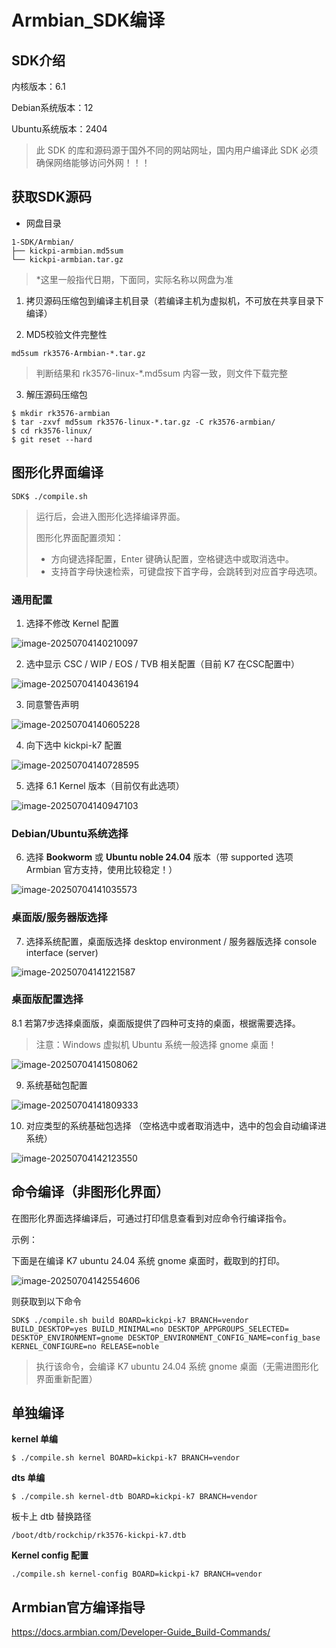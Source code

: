 # Armbian_SDK编译

## SDK介绍

内核版本：6.1

Debian系统版本：12

Ubuntu系统版本：2404

> 此 SDK 的库和源码源于国外不同的网站网址，国内用户编译此 SDK 必须确保网络能够访问外网！！！



## 获取SDK源码

* 网盘目录

```
1-SDK/Armbian/
├── kickpi-armbian.md5sum
└── kickpi-armbian.tar.gz
```

>  *这里一般指代日期，下面同，实际名称以网盘为准

1. 拷贝源码压缩包到编译主机目录（若编译主机为虚拟机，不可放在共享目录下编译）

2. MD5校验文件完整性

```
md5sum rk3576-Armbian-*.tar.gz
```

> 判断结果和 rk3576-linux-*.md5sum 内容一致，则文件下载完整

3. 解压源码压缩包

```
$ mkdir rk3576-armbian
$ tar -zxvf md5sum rk3576-linux-*.tar.gz -C rk3576-armbian/
$ cd rk3576-linux/
$ git reset --hard
```



## 图形化界面编译

```
SDK$ ./compile.sh
```

> 运行后，会进入图形化选择编译界面。
>
> 图形化界面配置须知：
>
> * 方向键选择配置，Enter 键确认配置，空格键选中或取消选中。
> * 支持首字母快速检索，可键盘按下首字母，会跳转到对应首字母选项。

### 通用配置

1. 选择不修改 Kernel 配置

![image-20250704140210097](C:\Users\16708\AppData\Roaming\Typora\typora-user-images\image-20250704140210097.png)

2. 选中显示 CSC / WIP / EOS / TVB 相关配置（目前 K7 在CSC配置中）

![image-20250704140436194](C:\Users\16708\AppData\Roaming\Typora\typora-user-images\image-20250704140436194.png)

3. 同意警告声明

![image-20250704140605228](C:\Users\16708\AppData\Roaming\Typora\typora-user-images\image-20250704140605228.png)

4. 向下选中 kickpi-k7 配置

![image-20250704140728595](C:\Users\16708\AppData\Roaming\Typora\typora-user-images\image-20250704140728595.png)

5. 选择 6.1 Kernel 版本（目前仅有此选项）

![image-20250704140947103](C:\Users\16708\AppData\Roaming\Typora\typora-user-images\image-20250704140947103.png)

### Debian/Ubuntu系统选择

6. 选择 **Bookworm** 或 **Ubuntu noble 24.04** 版本（带 supported 选项 Armbian 官方支持，使用比较稳定！）

![image-20250704141035573](C:\Users\16708\AppData\Roaming\Typora\typora-user-images\image-20250704141035573.png)

### 桌面版/服务器版选择

7. 选择系统配置，桌面版选择 desktop environment / 服务器版选择 console interface (server)

![image-20250704141221587](C:\Users\16708\AppData\Roaming\Typora\typora-user-images\image-20250704141221587.png)

### 桌面版配置选择

8.1 若第7步选择桌面版，桌面版提供了四种可支持的桌面，根据需要选择。

> 注意：Windows 虚拟机 Ubuntu 系统一般选择 gnome 桌面！

![image-20250704141508062](C:\Users\16708\AppData\Roaming\Typora\typora-user-images\image-20250704141508062.png)

9. 系统基础包配置

![image-20250704141809333](C:\Users\16708\AppData\Roaming\Typora\typora-user-images\image-20250704141809333.png)

10. 对应类型的系统基础包选择 （空格选中或者取消选中，选中的包会自动编译进系统）

![image-20250704142123550](C:\Users\16708\AppData\Roaming\Typora\typora-user-images\image-20250704142123550.png)



## 命令编译（非图形化界面）

在图形化界面选择编译后，可通过打印信息查看到对应命令行编译指令。

示例：

下面是在编译 K7 ubuntu 24.04 系统 gnome 桌面时，截取到的打印。

![image-20250704142554606](C:\Users\16708\AppData\Roaming\Typora\typora-user-images\image-20250704142554606.png)

则获取到以下命令

```
SDK$ ./compile.sh build BOARD=kickpi-k7 BRANCH=vendor BUILD_DESKTOP=yes BUILD_MINIMAL=no DESKTOP_APPGROUPS_SELECTED= DESKTOP_ENVIRONMENT=gnome DESKTOP_ENVIRONMENT_CONFIG_NAME=config_base KERNEL_CONFIGURE=no RELEASE=noble 
```

> 执行该命令，会编译 K7 ubuntu 24.04 系统 gnome 桌面（无需进图形化界面重新配置）



## 单独编译

**kernel 单编**

```
$ ./compile.sh kernel BOARD=kickpi-k7 BRANCH=vendor
```



**dts 单编**

```
$ ./compile.sh kernel-dtb BOARD=kickpi-k7 BRANCH=vendor
```

板卡上 dtb 替换路径

```
/boot/dtb/rockchip/rk3576-kickpi-k7.dtb
```



**Kernel config 配置**

```
./compile.sh kernel-config BOARD=kickpi-k7 BRANCH=vendor
```



## **Armbian官方编译指导**

https://docs.armbian.com/Developer-Guide_Build-Commands/